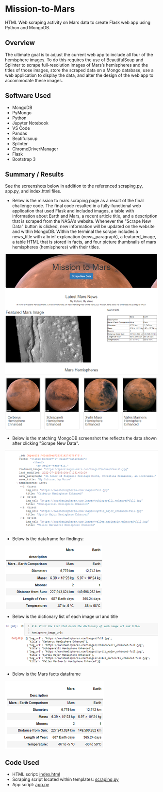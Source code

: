# Mission-to-Mars
HTML Web scraping activity on Mars data to create Flask web app using Python and MongoDB.

## Overview
The ultimate goal is to adjust the current web app to include all four of the hemisphere images. To do this requires the use of BeautifulSoup and Splinter to scrape full-resolution images of Mars’s hemispheres and the titles of those images, store the scraped data on a Mongo database, use a web application to display the data, and alter the design of the web app to accommodate these images.

## Software Used
- MongoDB
- PyMongo
- Python
- Jupyter Notebook
- VS Code
- Pandas
- Beatifulsoup
- Splinter
- ChromeDriverManager
- Flask
- Bootstrap 3

## Summary / Results
See the screenshots below in addition to the referenced scraping.py, app.py, and index.html files.

- Below is the mission to mars scraping page as a result of the final challenge code.  The final code resulted in a fully-functional web application that used Flask and included images, a table with information about Earth and Mars, a recent article title, and a description that is scraped from the NASA's website. Whenever the "Scrape New Data" button is clicked, new information will be updated on the website and within MongoDB. Within the terminal the scrape includes a news_title with a brief explanation (news_paragraph), a featured_image, a table HTML that is stored in facts, and four picture thumbnails of mars hemispheres (hemispheres) with their titles.

![This is an image](https://github.com/Jahill17/Mission-to-Mars/blob/main/Images/mission_to_mars_website.png)

- Below is the matching MongoDB screenshot the reflects the data shown after clicking "Scrape New Data".

![This is an image](https://github.com/Jahill17/Mission-to-Mars/blob/main/Images/mars_app_mongo_db.png)

- Below is the dataframe for findings:

![This is an image](https://github.com/Jahill17/Mission-to-Mars/blob/main/Images/dataframe_for_findings.png)


- Below is the dictionary list of each image url and title

![This is an image](https://github.com/Jahill17/Mission-to-Mars/blob/main/Images/dictionary_list_image_urls.png)


- Below is the Mars facts dataframe

![This is an image](https://github.com/Jahill17/Mission-to-Mars/blob/main/Images/mars_facts_dataframe.png)


## Code Used
- HTML script: [index.html](https://github.com/Jahill17/Mission-to-Mars/blob/main/templates/index.html)
- Scraping script located within templates: [scraping.py](https://github.com/Jahill17/Mission-to-Mars/blob/main/scraping.py)
- App script: [app.py](https://github.com/Jahill17/Mission-to-Mars/blob/main/app.py)
